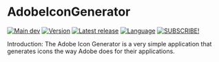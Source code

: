 # AdobeIconGenerator

[![Main dev](https://img.shields.io/badge/made%20by-EB's%20Electronics-orange)](https://www.youtube.com/channel/UCITdj43oly6d1-n9AKlugFA) 
[![Version](https://img.shields.io/badge/version-1.5.0.1-success)]()
[![Latest release](https://img.shields.io/badge/latest--release-download-green)](https://github.com/Windows7-User/AdobeIconGenerator/releases/tag/1.5.0.1)
[![Language](https://img.shields.io/badge/language-c%23-blue)](https://en.wikipedia.org/wiki/C_Sharp_(programming_language))
[![SUBSCRIBE!](https://img.shields.io/youtube/channel/subscribers/UCITdj43oly6d1-n9AKlugFA?label=EB%27s%20Electronics&style=social)](https://www.youtube.com/channel/UCITdj43oly6d1-n9AKlugFA?sub_confirmation=1)


Introduction:
The Adobe Icon Generator is a very simple application that generates icons the way Adobe does for their applications.
